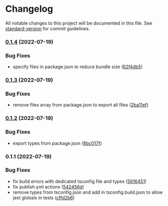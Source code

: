 # Changelog

All notable changes to this project will be documented in this file. See [standard-version](https://github.com/conventional-changelog/standard-version) for commit guidelines.

### [0.1.4](https://github.com/eriicafes/di/compare/v0.1.3...v0.1.4) (2022-07-19)


### Bug Fixes

* specify files in package.json to reduce bundle size ([62f4db5](https://github.com/eriicafes/di/commit/62f4db5a2f9c9483e12e8474d2b79a716bec548e))

### [0.1.3](https://github.com/eriicafes/di/compare/v0.1.2...v0.1.3) (2022-07-19)


### Bug Fixes

* remove files array from package.json to export all files ([2ba11ef](https://github.com/eriicafes/di/commit/2ba11ef297e0cef7c36ddc92dc4e3c747832e331))

### [0.1.2](https://github.com/eriicafes/di/compare/v0.1.1...v0.1.2) (2022-07-19)


### Bug Fixes

* export types from package.json ([8bc017f](https://github.com/eriicafes/di/commit/8bc017f7924532565d2ff1aa860d8b506d27ff12))

### 0.1.1 (2022-07-19)


### Bug Fixes

* fix build errors with dedicated tsconfig file and types ([5616451](https://github.com/eriicafes/di/commit/56164517e6caaa79f2c3e133e4f708b5b23a9652))
* fix publish.yml actions ([542456d](https://github.com/eriicafes/di/commit/542456d9424fcda84bc326cf08d0be460b979611))
* remove types from tsconfig.json and add in tsconfig.build.json to allow jest globals in tests ([cffd2b6](https://github.com/eriicafes/di/commit/cffd2b604b988d64f5810ec8b308d47a48af2eca))
